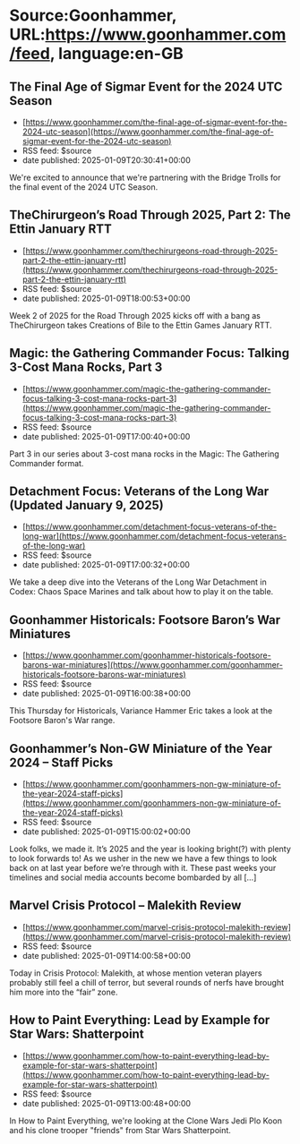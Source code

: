 # Source:Goonhammer, URL:https://www.goonhammer.com/feed, language:en-GB

## The Final Age of Sigmar Event for the 2024 UTC Season
 - [https://www.goonhammer.com/the-final-age-of-sigmar-event-for-the-2024-utc-season](https://www.goonhammer.com/the-final-age-of-sigmar-event-for-the-2024-utc-season)
 - RSS feed: $source
 - date published: 2025-01-09T20:30:41+00:00

We're excited to announce that we're partnering with the Bridge Trolls for the final event of the 2024 UTC Season.

## TheChirurgeon’s Road Through 2025, Part 2: The Ettin January RTT
 - [https://www.goonhammer.com/thechirurgeons-road-through-2025-part-2-the-ettin-january-rtt](https://www.goonhammer.com/thechirurgeons-road-through-2025-part-2-the-ettin-january-rtt)
 - RSS feed: $source
 - date published: 2025-01-09T18:00:53+00:00

Week 2 of 2025 for the Road Through 2025 kicks off with a bang as TheChirurgeon takes Creations of Bile to the Ettin Games January RTT.

## Magic: the Gathering Commander Focus: Talking 3-Cost Mana Rocks, Part 3
 - [https://www.goonhammer.com/magic-the-gathering-commander-focus-talking-3-cost-mana-rocks-part-3](https://www.goonhammer.com/magic-the-gathering-commander-focus-talking-3-cost-mana-rocks-part-3)
 - RSS feed: $source
 - date published: 2025-01-09T17:00:40+00:00

Part 3 in our series about 3-cost mana rocks in the Magic: The Gathering Commander format.

## Detachment Focus: Veterans of the Long War (Updated January 9, 2025)
 - [https://www.goonhammer.com/detachment-focus-veterans-of-the-long-war](https://www.goonhammer.com/detachment-focus-veterans-of-the-long-war)
 - RSS feed: $source
 - date published: 2025-01-09T17:00:32+00:00

We take a deep dive into the Veterans of the Long War Detachment in Codex: Chaos Space Marines and talk about how to play it on the table.

## Goonhammer Historicals: Footsore Baron’s War Miniatures
 - [https://www.goonhammer.com/goonhammer-historicals-footsore-barons-war-miniatures](https://www.goonhammer.com/goonhammer-historicals-footsore-barons-war-miniatures)
 - RSS feed: $source
 - date published: 2025-01-09T16:00:38+00:00

This Thursday for Historicals, Variance Hammer Eric takes a look at the Footsore Baron's War range.

## Goonhammer’s Non-GW Miniature of the Year 2024 – Staff Picks
 - [https://www.goonhammer.com/goonhammers-non-gw-miniature-of-the-year-2024-staff-picks](https://www.goonhammer.com/goonhammers-non-gw-miniature-of-the-year-2024-staff-picks)
 - RSS feed: $source
 - date published: 2025-01-09T15:00:02+00:00

Look folks, we made it. It&#8217;s 2025 and the year is looking bright(?) with plenty to look forwards to! As we usher in the new we have a few things to look back on at last year before we&#8217;re through with it. These past weeks your timelines and social media accounts become bombarded by all [&#8230;]

## Marvel Crisis Protocol – Malekith Review
 - [https://www.goonhammer.com/marvel-crisis-protocol-malekith-review](https://www.goonhammer.com/marvel-crisis-protocol-malekith-review)
 - RSS feed: $source
 - date published: 2025-01-09T14:00:58+00:00

Today in Crisis Protocol: Malekith, at whose mention veteran players probably still feel a chill of terror, but several rounds of nerfs have brought him more into the “fair” zone.

## How to Paint Everything: Lead by Example for Star Wars: Shatterpoint
 - [https://www.goonhammer.com/how-to-paint-everything-lead-by-example-for-star-wars-shatterpoint](https://www.goonhammer.com/how-to-paint-everything-lead-by-example-for-star-wars-shatterpoint)
 - RSS feed: $source
 - date published: 2025-01-09T13:00:48+00:00

In How to Paint Everything, we're looking at the Clone Wars Jedi Plo Koon and his clone trooper "friends" from Star Wars Shatterpoint.

